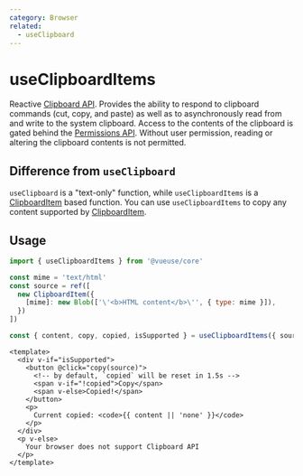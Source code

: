 ```yaml
---
category: Browser
related:
  - useClipboard
---
```


# useClipboardItems

Reactive [Clipboard API](https://developer.mozilla.org/en-US/docs/Web/API/Clipboard_API). Provides the ability to respond to clipboard commands (cut, copy, and paste) as well as to asynchronously read from and write to the system clipboard. Access to the contents of the clipboard is gated behind the [Permissions API](https://developer.mozilla.org/en-US/docs/Web/API/Permissions_API). Without user permission, reading or altering the clipboard contents is not permitted.

## Difference from `useClipboard`

`useClipboard` is a "text-only" function, while `useClipboardItems` is a [ClipboardItem](https://developer.mozilla.org/en-US/docs/Web/API/ClipboardItem) based function. You can use `useClipboardItems` to copy any content supported by [ClipboardItem](https://developer.mozilla.org/en-US/docs/Web/API/ClipboardItem).

## Usage

```js
import { useClipboardItems } from '@vueuse/core'

const mime = 'text/html'
const source = ref([
  new ClipboardItem({
    [mime]: new Blob(['\'<b>HTML content</b>\'', { type: mime }]),
  })
])

const { content, copy, copied, isSupported } = useClipboardItems({ source })
```

```vue
<template>
  <div v-if="isSupported">
    <button @click="copy(source)">
      <!-- by default, `copied` will be reset in 1.5s -->
      <span v-if="!copied">Copy</span>
      <span v-else>Copied!</span>
    </button>
    <p>
      Current copied: <code>{{ content || 'none' }}</code>
    </p>
  </div>
  <p v-else>
    Your browser does not support Clipboard API
  </p>
</template>
```
